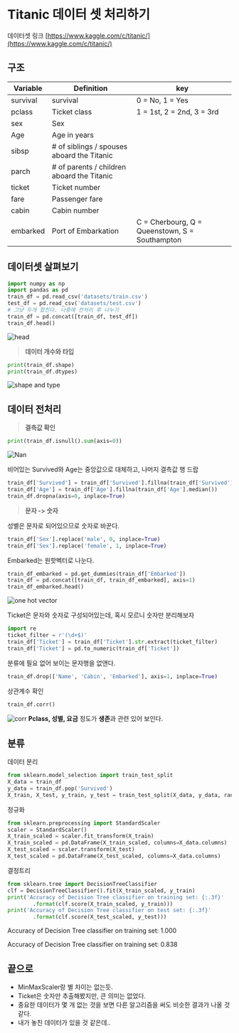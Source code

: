 ﻿---
date : 2022-07-30 22:00:00 +09:00
categories : [ML]
tags : [titanic, ml, classifier]
---
# Titanic 데이터 셋 처리하기
데이터셋 링크
[https://www.kaggle.com/c/titanic/](https://www.kaggle.com/c/titanic/)

## 구조
  
|Variable|Definition  |key  |
|--|--|-- |
|survival|survival  | 0 = No, 1 = Yes |
|pclass|Ticket class| 1 = 1st, 2 = 2nd, 3 = 3rd |
|sex|Sex|  |
|Age|Age in years|  |
|sibsp|# of siblings / spouses aboard the Titanic|  |
|parch|# of parents / children aboard the Titanic|  |
|ticket|Ticket number|  |
|fare|Passenger fare|  |
|cabin|Cabin number|  |
|embarked|Port of Embarkation| C = Cherbourg, Q = Queenstown, S = Southampton |
  

## 데이터셋 살펴보기

```python
import numpy as np
import pandas as pd
train_df = pd.read_csv('datasets/train.csv')
test_df = pd.read_csv('datasets/test.csv')
# 그냥 두개 합친다. 나중에 전처리 후 나누기
train_df = pd.concat([train_df, test_df])
train_df.head()
```



![head](https://user-images.githubusercontent.com/42761686/181917891-2c41cd3c-45b5-4d57-8ccb-1a27ea88e42e.PNG)

> **데이터 개수와 타입**
```python
print(train_df.shape)
print(train_df.dtypes)
```
![shape and type](https://user-images.githubusercontent.com/42761686/181917947-b118d99f-2086-4c38-8a75-48af11c1e8e6.PNG)


## 데이터 전처리
> **결측값 확인**


```python
print(train_df.isnull().sum(axis=0))
```
![Nan](https://user-images.githubusercontent.com/42761686/181918009-8cdcc5c9-01bd-4f23-96ca-6091f6286f2a.PNG)

비어있는 Survived와 Age는 중앙값으로 대체하고, 나머지 결측값 행 드랍
```python
train_df['Survived'] = train_df['Survived'].fillna(train_df['Survived'].median())
train_df['Age'] = train_df['Age'].fillna(train_df['Age'].median())
train_df.dropna(axis=0, inplace=True)
```
 
> **문자 -> 숫자**

성별은 문자로 되어있으므로 숫자로 바꾼다.
```python		
train_df['Sex'].replace('male', 0, inplace=True)
train_df['Sex'].replace('female', 1, inplace=True)
```
Embarked는 원핫벡터로 나눈다.
```python
train_df_embarked = pd.get_dummies(train_df['Embarked'])
train_df = pd.concat([train_df, train_df_embarked], axis=1)
train_df_embarked.head()
```
![one hot vector](https://user-images.githubusercontent.com/42761686/181918587-0603a2e7-cf35-4bf4-8a1d-5a306d1e41dc.PNG)

Ticket은 문자와 숫자로 구성되어있는데, 혹시 모르니 숫자만 분리해보자
```python
import re
ticket_filter = r'(\d+$)'
train_df['Ticket'] = train_df['Ticket'].str.extract(ticket_filter)
train_df['Ticket'] = pd.to_numeric(train_df['Ticket'])
```
분류에 필요 없어 보이는 문자행을 없앤다.
```python
train_df.drop(['Name', 'Cabin', 'Embarked'], axis=1, inplace=True)
```
상관계수 확인
```python
train_df.corr()
```
![corr](https://user-images.githubusercontent.com/42761686/181918909-721b0cff-3e8b-419f-99dd-99af829fa2ee.PNG)
**Pclass, 성별, 요금** 정도가 **생존**과 관련 있어 보인다.

## 분류

데이터 분리
```python
from sklearn.model_selection import train_test_split
X_data = train_df
y_data = train_df.pop('Survived')
X_train, X_test, y_train, y_test = train_test_split(X_data, y_data, random_state=0)
```
	
정규화
```python
from sklearn.preprocessing import StandardScaler
scaler = StandardScaler()
X_train_scaled = scaler.fit_transform(X_train)
X_train_scaled = pd.DataFrame(X_train_scaled, columns=X_data.columns)
X_test_scaled = scaler.transform(X_test)
X_test_scaled = pd.DataFrame(X_test_scaled, columns=X_data.columns)
```
결정트리
```python
from sklearn.tree import DecisionTreeClassifier
clf = DecisionTreeClassifier().fit(X_train_scaled, y_train)
print('Accuracy of Decision Tree classifier on training set: {:.3f}'
		.format(clf.score(X_train_scaled, y_train)))
print('Accuracy of Decision Tree classifier on test set: {:.3f}'
		.format(clf.score(X_test_scaled, y_test)))
```
	
Accuracy of Decision Tree classifier on training set: 1.000

Accuracy of Decision Tree classifier on training set: 0.838


## 끝으로


 - MinMaxScaler랑 별 차이는 없는듯.
 - Ticket은 숫자만 추출해봤지만, 큰 의미는 없었다.
 - 중요한 데이터가 몇 개 없는 것을 보면 다른 알고리즘을 써도 비슷한 결과가 나올 것 같다.
 - 내가 놓친 데이터가 있을 것 같은데..
